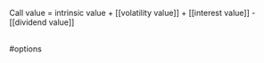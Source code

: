 Call value = intrinsic value + [[volatility value]] + [[interest value]] - [[dividend value]]

<br>
#options 